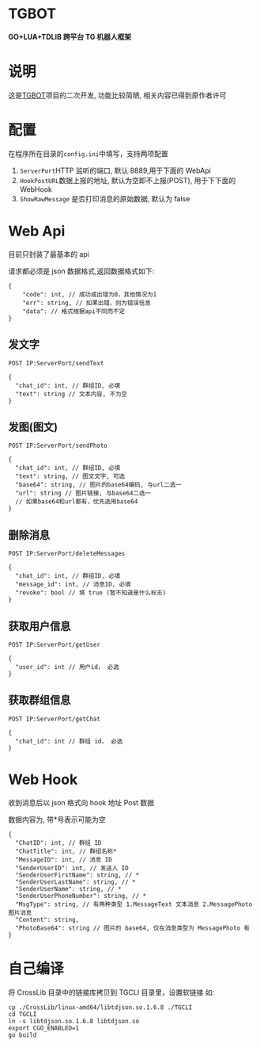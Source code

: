 # TGBOT

**GO+LUA+TDLIB 跨平台 TG 机器人框架**

# 说明

这是[TGBOT](https://github.com/OPQBOT/TGBOT)项目的二次开发, 功能比较简陋, 相关内容已得到原作者许可

# 配置

在程序所在目录的`config.ini`中填写，支持两项配置

1. `ServerPort`HTTP 监听的端口, 默认 8889,用于下面的 WebApi
2. `HookPostURL`数据上报的地址, 默认为空即不上报(POST), 用于下下面的 WebHook
3. `ShowRawMessage` 是否打印消息的原始数据, 默认为 false

# Web Api

目前只封装了最基本的 api

请求都必须是 json 数据格式,返回数据格式如下:

```jsonc
{
    "code": int, // 成功或出错为0，其他情况为1
    "err": string, // 如果出错，则为错误信息
    "data": // 格式根据api不同而不定
}
```

## 发文字

`POST IP:ServerPort/sendText`

```jsonc
{
  "chat_id": int, // 群组ID, 必填
  "text": string // 文本内容, 不为空
}
```

## 发图(图文)

`POST IP:ServerPort/sendPhoto`

```jsonc
{
  "chat_id": int, // 群组ID, 必填
  "text": string, // 图文文字, 可选
  "base64": string, // 图片的base64编码, 与url二选一
  "url": string // 图片链接, 与base64二选一
  // 如果base64和url都有，优先选用base64
}
```

## 删除消息

`POST IP:ServerPort/deleteMessages`

```jsonc
{
  "chat_id": int, // 群组ID, 必填
  "message_id": int, // 消息ID, 必填
  "revoke": bool // 填 true (暂不知道是什么标志)
}
```

## 获取用户信息

`POST IP:ServerPort/getUser`

```jsonc
{
  "user_id": int // 用户id， 必选
}
```

## 获取群组信息

`POST IP:ServerPort/getChat`

```jsonc
{
  "chat_id": int // 群组 id， 必选
}
```

# Web Hook

收到消息后以 json 格式向 hook 地址 Post 数据

数据内容为, 带\*号表示可能为空

```jsonc
{
  "ChatID": int, // 群组 ID
  "ChatTitle": int, // 群组名称*
  "MessageID": int, // 消息 ID
  "SenderUserID": int, // 发送人 ID
  "SenderUserFirstName": string, // *
  "SenderUserLastName": string, // *
  "SenderUserName": string, // *
  "SenderUserPhoneNumber": string, // *
  "MsgType": string, // 有两种类型 1.MessageText 文本消息 2.MessagePhoto 图片消息
  "Content": string,
  "PhotoBase64": string // 图片的 base64, 仅在消息类型为 MessagePhoto 有
}
```

# 自己编译

将 CrossLib 目录中的链接库拷贝到 TGCLI 目录里，设置软链接
如:

```shell
cp ./CrossLib/linux-amd64/libtdjson.so.1.6.8 ./TGCLI
cd TGCLI
ln -s libtdjson.so.1.6.8 libtdjson.so
export CGO_ENABLED=1
go build
```

